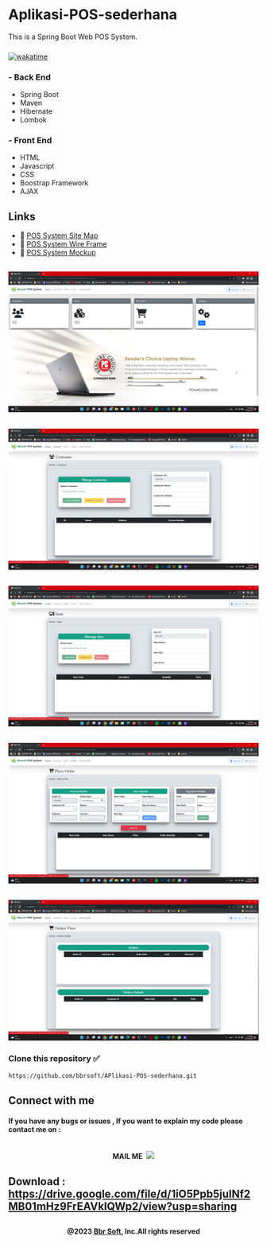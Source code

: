 # Aplikasi-POS-sederhana

This is a Spring Boot Web POS System.
###
[![wakatime](https://wakatime.com/badge/user/bde2acba-42bd-46e8-a905-d74c6f260407/project/235dfe67-9073-43f9-83e1-a9a0f500f367.svg)](https://wakatime.com/badge/user/bde2acba-42bd-46e8-a905-d74c6f260407/project/235dfe67-9073-43f9-83e1-a9a0f500f367)
### - Back End
* Spring Boot
* Maven
* Hibernate
* Lombok

### - Front End
* HTML
* Javascript
* CSS
* Boostrap Framework
* AJAX


## Links
* 🔗 <a href="https://www.gloomaps.com/bsC9rMgdrG" target="_blank">POS System Site Map</a>
* 🔗 <a href="https://wireframe.cc/US4npz" target="_blank">POS System Wire Frame</a>
* 🔗 <a href="https://www.figma.com/file/97Vfr3yzTFQ57NZQbhxICO/POS-System-SPA" target="_blank">POS System Mockup</a>

##
![alt text](https://github.com/NimeshPiyumantha/Web-POS/blob/master/assets/images/ui/Screenshot%20(213).png)


##
![alt text](https://github.com/NimeshPiyumantha/Web-POS/blob/master/assets/images/ui/Screenshot%20(214).png)


##
![alt text](https://github.com/NimeshPiyumantha/Web-POS/blob/master/assets/images/ui/Screenshot%20(215).png)


##
![alt text](https://github.com/NimeshPiyumantha/Web-POS/blob/master/assets/images/ui/Screenshot%20(216).png)

##
![alt text](https://github.com/NimeshPiyumantha/Web-POS/blob/master/assets/images/ui/Screenshot%20(217).png)


###  
### Clone this repository ✅
```md
https://github.com/bbrsoft/APlikasi-POS-sederhana.git
```
##  Connect with me
#### If you have any bugs or issues , If you want to explain my code please contact me on :
<div align="center">
 <br><b>MAIL ME</b>&nbsp;
  <a href="mailto:nimeshpiyumantha11@gmail.com">
      <img width="20px" src="https://github.com/bbrsoft/red-alpha/blob/main/gmail.svg" />
  </a></p>

 </div>

## Download : https://drive.google.com/file/d/1iO5Ppb5juINf2MB01mHz9FrEAVkIQWp2/view?usp=sharing

##
<div align="center">

#### @2023 [Bbr Soft](https://github.com/Bbrsoft/), Inc.All rights reserved
</div>
